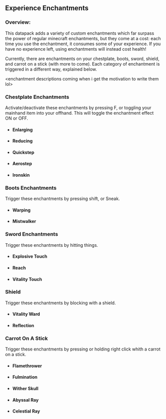 ## Experience Enchantments

### Overview:

This datapack adds a variety of custom enchantments which far surpass the power of regular minecraft enchantments, but they come at a cost: each time you use the enchantment, it consumes some of your experience. If you have no experience left, using enchantments will instead cost health!

Currently, there are enchantments on your chestplate, boots, sword, shield, and carrot on a stick (with more to come). Each category of enchantment is triggered in a different way, explained below. 

\<enchantment descriptions coming when i get the motivation to write them lol>

### Chestplate Enchantments

Activate/deactivate these enchantments by pressing F, or toggling your mainhand item into your offhand. This will toggle the enchantment effect ON or OFF.

- #### Enlarging

- #### Reducing

- #### Quickstep

- #### Aerostep

- #### Ironskin

### Boots Enchantments

Trigger these enchantments by pressing shift, or Sneak. 

- #### Warping

- #### Mistwalker

### Sword Enchantments

Trigger these enchantments by hitting things.

- #### Explosive Touch

- #### Reach

- #### Vitality Touch

### Shield

Trigger these enchantments by blocking with a shield.

- #### Vitality Ward

- #### Reflection

### Carrot On A Stick

Trigger these enchantments by pressing or holding right click whith a carrot on a stick.

- #### Flamethrower

- #### Fulmination

- #### Wither Skull

- #### Abyssal Ray

- #### Celestial Ray
